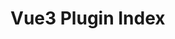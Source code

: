 <!--
 * @Author: ellison13tj@gmail.com
 * @Date: 2022-12-09 19:01:56
 * @LastEditTime: 2022-12-09 19:45:22
 * @LastEditors: ellison13tj@gmail.com
 * @FilePath: /docs/vue3plugin/index.md
 * @Description: 
-->
# Vue3 Plugin Index